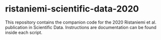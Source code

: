 # ristaniemi-scientific-data-2020

This repository contains the companion code for the 2020 Ristaniemi et al. publication in Scientific Data. Instructions are documentation can be found inside each script.
